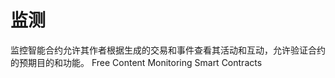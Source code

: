 # 监测

监控智能合约允许其作者根据生成的交易和事件查看其活动和互动，允许验证合约的预期目的和功能。
<ResourceGroupTitle>Free Content</ResourceGroupTitle>
<BadgeLink colorScheme='yellow' badgeText='Read' href='https://consensys.github.io/smart-contract-best-practices/development-recommendations/solidity-specific/event-monitoring/'>Monitoring Smart Contracts</BadgeLink>
